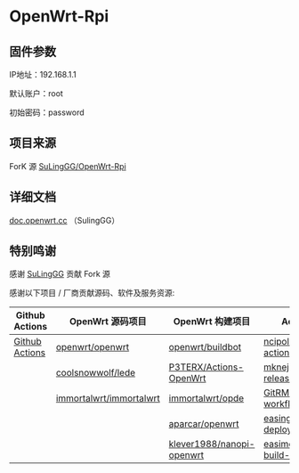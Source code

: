 # OpenWrt-Rpi

## 固件参数

IP地址：192.168.1.1

默认账户：root

初始密码：password

## 项目来源

ForK 源 [SuLingGG/OpenWrt-Rpi](https://github.com/SuLingGG/OpenWrt-Rpi)

## 详细文档

[doc.openwrt.cc](https://doc.openwrt.cc/2-OpenWrt-Rpi) （SulingGG）

## 特别鸣谢

感谢 [SuLingGG](https://github.com/SuLingGG) 贡献 Fork 源

感谢以下项目 / 厂商贡献源码、软件及服务资源:

| Github Actions                                        | OpenWrt 源码项目                                             | OpenWrt 构建项目                                             | Action 项目                                                  | 云服务商                               |
| ----------------------------------------------------- | ------------------------------------------------------------ | ------------------------------------------------------------ | ------------------------------------------------------------ | ---------------------------------------- |
| [Github Actions](https://github.com/features/actions) | [openwrt/openwrt](https://github.com/openwrt/openwrt/)       | [openwrt/buildbot](https://git.openwrt.org/?p=buildbot.git;a=summary) | [ncipollo/release-action](https://github.com/ncipollo/release-action) | [Acloud](https://acloud.net/)            |
|                                                       | [coolsnowwolf/lede](https://github.com/coolsnowwolf/lede)    | [P3TERX/Actions-OpenWrt](https://github.com/P3TERX/Actions-OpenWrt) | [mknejp/delete-release-assets](https://github.com/mknejp/delete-release-assets) | [Cloudflare](https://www.cloudflare.com) |
|                                                       | [immortalwrt/immortalwrt](https://github.com/immortalwrt/immortalwrt) | [immortalwrt/opde](https://github.com/immortalwrt/opde)      | [GitRML/delete-workflow-runs](https://github.com/GitRML/delete-workflow-runs) | [BackBlaze](https://www.backblaze.com/)  |
|                                                       |                                                              | [aparcar/openwrt](https://github.com/aparcar/openwrt)        | [easingthemes/ssh-deploy](https://github.com/easingthemes/ssh-deploy) | [HostHatch](https://hosthatch.com/)      |
|                                                       |                                                              | [klever1988/nanopi-openwrt](https://github.com/klever1988/nanopi-openwrt) | [easimon/maximize-build-space](https://github.com/easimon/maximize-build-space) |                                          |

